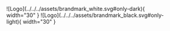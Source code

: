 <figure markdown="span">
  ![Logo](../../../assets/brandmark_white.svg#only-dark){ width="30" }
  ![Logo](../../../assets/brandmark_black.svg#only-light){ width="30" }
</figure>
